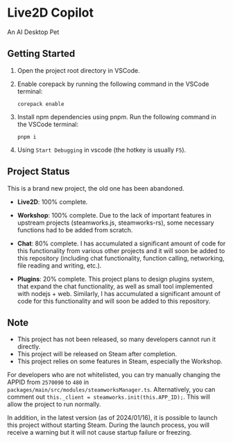# Live2D Copilot

An AI Desktop Pet

## Getting Started

1. Open the project root directory in VSCode.

2. Enable corepack by running the following command in the VSCode terminal:

   ```
   corepack enable
   ```

3. Install npm dependencies using pnpm. Run the following command in the VSCode terminal:

   ```
   pnpm i
   ```

4. Using `Start Debugging` in vscode (the hotkey is usually `F5`).

## Project Status

This is a brand new project, the old one has been abandoned.

- **Live2D**: 100% complete.

- **Workshop**: 100% complete. Due to the lack of important features in upstream projects (steamworks.js, steamworks-rs), some necessary functions had to be added from scratch.

- **Chat**: 80% complete. I has accumulated a significant amount of code for this functionality from various other projects and it will soon be added to this repository (including chat functionality, function calling, networking, file reading and writing, etc.).

- **Plugins**: 20% complete. This project plans to design plugins system, that expand the chat functionality, as well as small tool implemented with nodejs + web. Similarly, I has accumulated a significant amount of code for this functionality and will soon be added to this repository.

## Note

- This project has not been released, so many developers cannot run it directly.
- This project will be released on Steam after completion.
- This project relies on some features in Steam, especially the Workshop.

For developers who are not whitelisted, you can try manually changing the APPID from `2570090` to `480` in `packages/main/src/modules/steamworksManager.ts`.
Alternatively, you can comment out `this._client = steamworks.init(this.APP_ID);`.
This will allow the project to run normally.

In addition, in the latest version (as of 2024/01/16), it is possible to launch this project without starting Steam. During the launch process, you will receive a warning but it will not cause startup failure or freezing.
